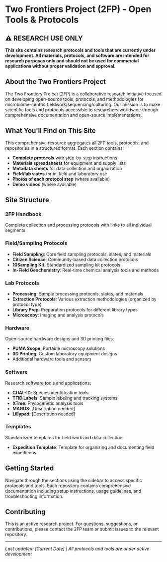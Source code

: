 # Two Frontiers Project (2FP) - Open Tools & Protocols

## ⚠️ RESEARCH USE ONLY
**This site contains research protocols and tools that are currently under development. All materials, protocols, and software are intended for research purposes only and should not be used for commercial applications without proper validation and approval.**

## About the Two Frontiers Project

The Two Frontiers Project (2FP) is a collaborative research initiative focused on developing open-source tools, protocols, and methodologies for microbiome-centric fieldwork/sequencing/culturing. Our mission is to make scientific tools and protocols accessible to researchers worldwide through comprehensive documentation and open-source implementations.

## What You'll Find on This Site

This comprehensive resource aggregates all 2FP tools, protocols, and repositories in a structured format. Each section contains:

- **Complete protocols** with step-by-step instructions
- **Materials spreadsheets** for equipment and supply lists  
- **Metadata sheets** for data collection and organization
- **Field/lab slates** for in-field and laboratory use
- **Photos of each protocol step** (where available)
- **Demo videos** (where available)

## Site Structure

### 2FP Handbook
Complete collection and processing protocols with links to all individual segments

### Field/Sampling Protocols
- **Field Sampling**: Core field sampling protocols, slates, and materials
- **Citizen Science**: Community-based data collection protocols
- **10Sampling Kit**: Standardized sampling kit protocols
- **In-Field Geochemistry**: Real-time chemical analysis tools and methods

### Lab Protocols  
- **Processing**: Sample processing protocols, slates, and materials
- **Extraction Protocols**: Various extraction methodologies (organized by protocol type)
- **Library Prep**: Preparation protocols for different library types
- **Microscopy**: Imaging and analysis protocols

### Hardware
Open-source hardware designs and 3D printing files:
- **PUMA Scope**: Portable microscopy solutions
- **3D Printing**: Custom laboratory equipment designs
- Additional hardware tools and sensors

### Software
Research software tools and applications:
- **CUAL-ID**: Species identification tools
- **TFID Labels**: Sample labeling and tracking systems  
- **XTree**: Phylogenetic analysis tools
- **MAGUS**: [Description needed]
- **Lillypad**: [Description needed]

### Templates
Standardized templates for field work and data collection:
- **Expedition Template**: Template for organizing and documenting field expeditions

## Getting Started

Navigate through the sections using the sidebar to access specific protocols and tools. Each repository contains comprehensive documentation including setup instructions, usage guidelines, and troubleshooting information.

## Contributing

This is an active research project. For questions, suggestions, or contributions, please contact the 2FP team or submit issues to the relevant repository.

---

*Last updated: [Current Date] | All protocols and tools are under active development*
